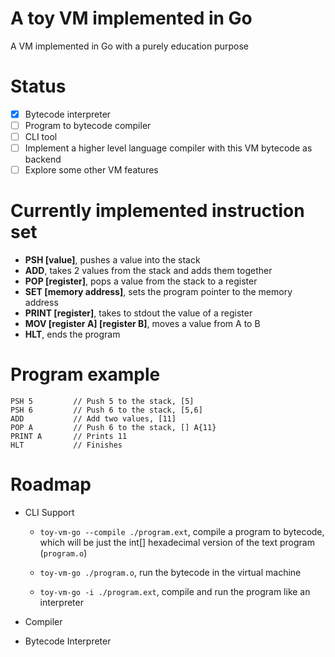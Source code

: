 # A toy VM implemented in Go

 A VM implemented in Go with a purely education purpose

# Status
- [x] Bytecode interpreter
- [ ] Program to bytecode compiler
- [ ] CLI tool
- [ ] Implement a higher level language compiler with this VM bytecode as backend
- [ ] Explore some other VM features

# Currently implemented instruction set

* **PSH [value]**, pushes a value into the stack
* **ADD**, takes 2 values from the stack and adds them together
* **POP [register]**, pops a value from the stack to a register 
* **SET [memory address]**, sets the program pointer to the memory address
* **PRINT [register]**, takes to stdout the value of a register
* **MOV [register A] [register B]**, moves a value from A to B
* **HLT**, ends the program

# Program example

```
PSH 5         // Push 5 to the stack, [5]
PSH 6         // Push 6 to the stack, [5,6]
ADD           // Add two values, [11]
POP A         // Push 6 to the stack, [] A{11}
PRINT A       // Prints 11
HLT           // Finishes
```

# Roadmap

* CLI Support
    * `toy-vm-go --compile ./program.ext`, compile a program to bytecode, which will be just 
    the int[] hexadecimal version of the text program (`program.o`)
    
    * `toy-vm-go ./program.o`, run the bytecode in the virtual machine
    
    * `toy-vm-go -i ./program.ext`, compile and run the program like an interpreter
    
* Compiler
* Bytecode Interpreter




